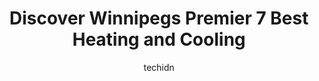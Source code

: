 ---
layout: ampstory
image: https://i0.wp.com/www.auto.or.id/wp-content/uploads/2023/06/furnasman-heating-and-air-conditioning-0-winnipeg-1686323213.jpeg?resize=640,853
author: techidn
featured: false
description: Winnipeg, Manitoba, Canada is a haven for Heating and Cooling enthusiasts, boasting an impressive array of 7 top-notch establishments. Whether youre a seasoned connoisseur or simply curious
title: Discover Winnipegs Premier 7 Best Heating and Cooling
cover:
   title: Discover Winnipegs Premier 7 Best Heating and Cooling
   subtitle: AUTO.OR.ID
   background: https://www.auto.or.id/wp-content/uploads/2023/06/furnasman-heating-and-air-conditioning-0-winnipeg-1686323213.jpeg

pages: 
 - layout: thirds
   top: <h1>#1 Furnasman Heating and Air Conditioning</h1>
   bottom: "<p>Tim and Brad arrived on time, they were professional and personable. They had to troubleshoot the thermostat install but they got it figured out. By the end of the day Iâ</p>"
   background: https://www.auto.or.id/wp-content/uploads/2023/06/furnasman-heating-and-air-conditioning-1-winnipeg-1686323214.jpeg
   backgroundblur: true
 - layout: thirds
   top: <h1>#2 Winnipeg Supply Service Experts</h1>
   bottom: "<p>1555 Dublin Ave Unit 1, Winnipeg, MB R3E 3M8, Canada</p>"
   background: https://www.auto.or.id/wp-content/uploads/2023/06/furnasman-heating-and-air-conditioning-2-winnipeg-1686323215.jpeg
   cta:
      link: https://www.auto.or.id/discover-winnipegs-premier-7-best-heating-and-cooling/
      text: Discover Winnipegs Premier 7 Best Heating and Cooling
 - layout: thirds
   top: <h1>#3 Lynns HVAC Winnipeg - Plumbing Heating & Cooling</h1>
   bottom: "<p>837 Dugald Rd, Winnipeg, MB R2J 0G7, Canada</p>"
   background: https://images.unsplash.com/photo-1522120177514-2b16ebe5634d?ixlib=rb-4.0.3&ixid=MnwxMjA3fDB8MHxwaG90by1wYWdlfHx8fGVufDB8fHx8&auto=format&fit=crop&w=640&h=853&q=80
   cta:
      link: https://www.auto.or.id/discover-winnipegs-premier-7-best-heating-and-cooling/
      text: Discover Winnipegs Premier 7 Best Heating and Cooling
 - layout: thirds
   top: <h1>#4 Provincial Heating & Cooling Inc.</h1>
   bottom: "<p>324A Keewatin St, Winnipeg, MB R2X 2R9, Canada</p>"
   background: https://images.unsplash.com/photo-1594502225401-a9eab8b405dd?ixlib=rb-4.0.3&ixid=MnwxMjA3fDB8MHxwaG90by1wYWdlfHx8fGVufDB8fHx8&auto=format&fit=crop&w=640&h=853&q=80
   cta:
      link: https://www.auto.or.id/discover-winnipegs-premier-7-best-heating-and-cooling/
      text: Discover Winnipegs Premier 7 Best Heating and Cooling
 - layout: thirds
   top: <h1>#5 GLT Heating and Cooling</h1>
   bottom: "<p>1053 Autumnwood Dr, Winnipeg, MB R2J 1Z9, Canada</p>"
   background: https://images.unsplash.com/photo-1512374554703-ce361659d5ce?ixlib=rb-4.0.3&ixid=MnwxMjA3fDB8MHxwaG90by1wYWdlfHx8fGVufDB8fHx8&auto=format&fit=crop&w=640&h=853&q=80
   cta:
      link: https://www.auto.or.id/discover-winnipegs-premier-7-best-heating-and-cooling/
      text: Discover Winnipegs Premier 7 Best Heating and Cooling
 - layout: thirds
   top: <h1>#6 Noris Heating And Cooling</h1>
   bottom: "<p>946 Erin St, Winnipeg, MB R3G 2W5, Canada</p>"
   background: https://images.unsplash.com/photo-1630686120465-89debf3b32a8?ixlib=rb-4.0.3&ixid=MnwxMjA3fDB8MHxwaG90by1wYWdlfHx8fGVufDB8fHx8&auto=format&fit=crop&w=640&h=853&q=80
   cta:
      link: https://www.auto.or.id/discover-winnipegs-premier-7-best-heating-and-cooling/
      text: Discover Winnipegs Premier 7 Best Heating and Cooling
 - layout: thirds
   top: <h1>#7 Fair Service Heating and Air Conditioning Ltd.</h1>
   bottom: "<p>40 Coach Hill Rd, Winnipeg, MB R3Y 0H3, Canada</p>"
   background: https://images.unsplash.com/photo-1526521403896-a658d847f6fa?ixlib=rb-4.0.3&ixid=MnwxMjA3fDB8MHxwaG90by1wYWdlfHx8fGVufDB8fHx8&auto=format&fit=crop&w=640&h=853&q=80
   cta:
      link: https://www.auto.or.id/discover-winnipegs-premier-7-best-heating-and-cooling/
      text: Discover Winnipegs Premier 7 Best Heating and Cooling
 - layout: thirds
   middle: Continue reading...
   background: https://images.unsplash.com/photo-1542728212-aca4817f0610?ixlib=rb-4.0.3&ixid=MnwxMjA3fDB8MHxwaG90by1wYWdlfHx8fGVufDB8fHx8&auto=format&fit=crop&w=640&h=853&q=80
   cta:
      link: https://www.auto.or.id/discover-winnipegs-premier-7-best-heating-and-cooling/
      text: Discover Winnipegs Premier 7 Best Heating and Cooling

---